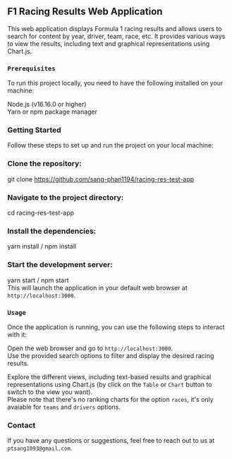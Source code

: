 <h2>F1 Racing Results Web Application</h2>
This web application displays Formula 1 racing results and allows users to search for content by year, driver, team, race, etc. It provides various ways to view the results, including text and graphical representations using Chart.js.

### `Prerequisites`
To run this project locally, you need to have the following installed on your machine:

Node.js (v16.16.0 or higher) </br>
Yarn or npm package manager
### Getting Started
Follow these steps to set up and run the project on your local machine:


### Clone the repository:
git clone https://github.com/sang-phan1194/racing-res-test-app


### Navigate to the project directory:
cd racing-res-test-app

### Install the dependencies:
yarn install / npm install


### Start the development server:
yarn start / npm start </br>
This will launch the application in your default web browser at `http://localhost:3000`.

### `Usage`
Once the application is running, you can use the following steps to interact with it:

Open the web browser and go to `http://localhost:3000`. </br>
Use the provided search options to filter and display the desired racing results. </br>

Explore the different views, including text-based results and graphical representations using Chart.js (by click on the `Table` or `Chart` button to switch to the view you want). </br>
Please note that there's no ranking charts for the option `races`, it's only avaiable for `teams` and `drivers` options.

### Contact
If you have any questions or suggestions, feel free to reach out to us at `ptsang1093@gmail.com`.


